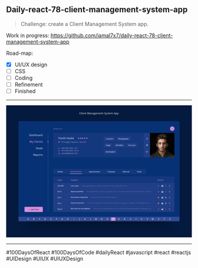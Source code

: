## Daily-react-78-client-management-system-app

> Challenge: create a Client Management System app.

Work in progress: https://github.com/jamal7x7/daily-react-78-client-management-system-app

Road-map:

- [x] UI/UX design
- [ ] CSS
- [ ] Coding
- [ ] Refinement
- [ ] Finished

---

![Alt text](src/images/daily-react-78-client-management-system-app.png?raw=true "App UI")

---

#100DaysOfReact #100DaysOfCode #dailyReact #javascript #react #reactjs #UIDesign #UIUX #UIUXDesign
